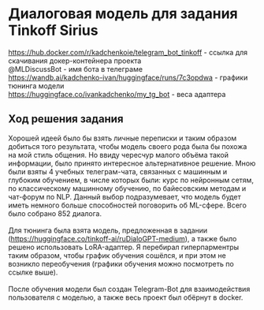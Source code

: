 # Диалоговая модель для задания Tinkoff Sirius

https://hub.docker.com/r/kadchenkoie/telegram_bot_tinkoff - ссылка для скачивания докер-контейнера проекта <br />
@MLDiscussBot - имя бота в телеграме <br />
https://wandb.ai/kadchenko-ivan/huggingface/runs/7c3opdwa - графики тюнинга модели <br />
https://huggingface.co/ivankadchenko/my_tg_bot - веса адаптера <br />

## Ход решения задания
Хорошей идеей было бы взять личные переписки и таким образом добиться того результата, чтобы модель своего рода была бы похожа на мой стиль общения. Но ввиду чересчур малого объёма такой информации, было принято интересное альтернативное решение. Мною были взяты 4 учебных телеграм-чата, связанных с машинным и глубоким обучением, в числе которых были: курс по нейронным сетям, по классическому машинному обучению, по байесовским методам и чат-форум по NLP. Данный выбор подразумевает, что модель будет иметь немного больше способностей поговорить об ML-сфере. Всего было собрано 852 диалога. <br /> <br />
Для тюнинга была взята модель, предложенная в задании (https://huggingface.co/tinkoff-ai/ruDialoGPT-medium), а также было решено использовать LoRA-адаптер. Я перебирал гиперпарментры таким образом, чтобы график обучения сошёлся, и при этом не возникло переобучения (графики обучения можно посмотреть по ссылке выше). <br /> <br />
После обучения модели был создан Telegram-Bot для взаимодействия пользователя с моделью, а также весь проект был обёрнут в docker.
